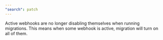 ```yaml
---
"search": patch
---
```


Active webhooks are no longer disabling themselves when running migrations. This means when some webhook is active, migration will turn on all of them.
